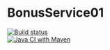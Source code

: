 # BonusService01
[![Build status](https://ci.appveyor.com/api/projects/status/4mfm6eus7oyoimnd/branch/main?svg=true)](https://ci.appveyor.com/project/VladKoretski/bonusservice01/branch/main)  
[![Java CI with Maven](https://github.com/VladKoretski/BonusService01/actions/workflows/maven.yml/badge.svg)](https://github.com/VladKoretski/BonusService01/actions/workflows/maven.yml)
